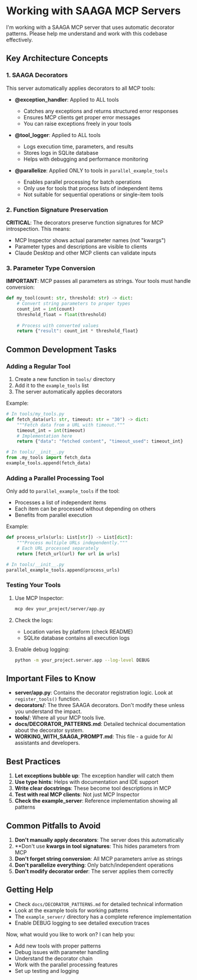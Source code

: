 # Working with SAAGA MCP Servers

I'm working with a SAAGA MCP server that uses automatic decorator patterns. Please help me understand and work with this codebase effectively.

## Key Architecture Concepts

### 1. SAAGA Decorators

This server automatically applies decorators to all MCP tools:

- **@exception_handler**: Applied to ALL tools
  - Catches any exceptions and returns structured error responses
  - Ensures MCP clients get proper error messages
  - You can raise exceptions freely in your tools

- **@tool_logger**: Applied to ALL tools
  - Logs execution time, parameters, and results
  - Stores logs in SQLite database
  - Helps with debugging and performance monitoring

- **@parallelize**: Applied ONLY to tools in `parallel_example_tools`
  - Enables parallel processing for batch operations
  - Only use for tools that process lists of independent items
  - Not suitable for sequential operations or single-item tools

### 2. Function Signature Preservation

**CRITICAL**: The decorators preserve function signatures for MCP introspection. This means:
- MCP Inspector shows actual parameter names (not "kwargs")
- Parameter types and descriptions are visible to clients
- Claude Desktop and other MCP clients can validate inputs

### 3. Parameter Type Conversion

**IMPORTANT**: MCP passes all parameters as strings. Your tools must handle conversion:

```python
def my_tool(count: str, threshold: str) -> dict:
    # Convert string parameters to proper types
    count_int = int(count)
    threshold_float = float(threshold)
    
    # Process with converted values
    return {"result": count_int * threshold_float}
```

## Common Development Tasks

### Adding a Regular Tool

1. Create a new function in `tools/` directory
2. Add it to the `example_tools` list
3. The server automatically applies decorators

Example:
```python
# In tools/my_tools.py
def fetch_data(url: str, timeout: str = "30") -> dict:
    """Fetch data from a URL with timeout."""
    timeout_int = int(timeout)
    # Implementation here
    return {"data": "fetched content", "timeout_used": timeout_int}

# In tools/__init__.py
from .my_tools import fetch_data
example_tools.append(fetch_data)
```

### Adding a Parallel Processing Tool

Only add to `parallel_example_tools` if the tool:
- Processes a list of independent items
- Each item can be processed without depending on others
- Benefits from parallel execution

Example:
```python
def process_urls(urls: List[str]) -> List[dict]:
    """Process multiple URLs independently."""
    # Each URL processed separately
    return [fetch_url(url) for url in urls]

# In tools/__init__.py
parallel_example_tools.append(process_urls)
```

### Testing Your Tools

1. Use MCP Inspector:
   ```bash
   mcp dev your_project/server/app.py
   ```

2. Check the logs:
   - Location varies by platform (check README)
   - SQLite database contains all execution logs

3. Enable debug logging:
   ```bash
   python -m your_project.server.app --log-level DEBUG
   ```

## Important Files to Know

- **server/app.py**: Contains the decorator registration logic. Look at `register_tools()` function.
- **decorators/**: The three SAAGA decorators. Don't modify these unless you understand the impact.
- **tools/**: Where all your MCP tools live.
- **docs/DECORATOR_PATTERNS.md**: Detailed technical documentation about the decorator system.
- **WORKING_WITH_SAAGA_PROMPT.md**: This file - a guide for AI assistants and developers.

## Best Practices

1. **Let exceptions bubble up**: The exception handler will catch them
2. **Use type hints**: Helps with documentation and IDE support
3. **Write clear docstrings**: These become tool descriptions in MCP
4. **Test with real MCP clients**: Not just MCP Inspector
5. **Check the example_server**: Reference implementation showing all patterns

## Common Pitfalls to Avoid

1. **Don't manually apply decorators**: The server does this automatically
2. **Don't use **kwargs in tool signatures**: This hides parameters from MCP
3. **Don't forget string conversion**: All MCP parameters arrive as strings
4. **Don't parallelize everything**: Only batch/independent operations
5. **Don't modify decorator order**: The server applies them correctly

## Getting Help

- Check `docs/DECORATOR_PATTERNS.md` for detailed technical information
- Look at the example tools for working patterns
- The `example_server/` directory has a complete reference implementation
- Enable DEBUG logging to see detailed execution traces

Now, what would you like to work on? I can help you:
- Add new tools with proper patterns
- Debug issues with parameter handling
- Understand the decorator chain
- Work with the parallel processing features
- Set up testing and logging